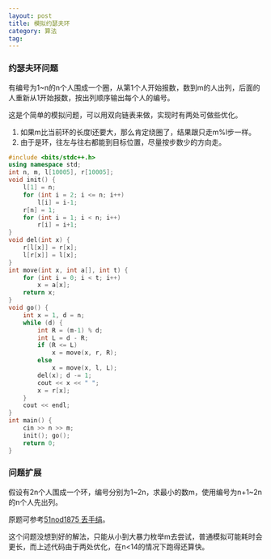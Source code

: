 ```yaml
---
layout: post
title: 模拟约瑟夫环
category: 算法
tag:
---
```


### 约瑟夫环问题

有编号为1~n的n个人围成一个圈，从第1个人开始报数，数到m的人出列，后面的人重新从1开始报数，按出列顺序输出每个人的编号。

这是个简单的模拟问题，可以用双向链表来做，实现时有两处可做些优化。

1. 如果m比当前环的长度l还要大，那么肯定绕圈了，结果跟只走m%l步一样。
2. 由于是环，往左与往右都能到目标位置，尽量按步数少的方向走。

```cpp
#include <bits/stdc++.h>
using namespace std;
int n, m, l[10005], r[10005];
void init() {
    l[1] = n;
    for (int i = 2; i <= n; i++)
        l[i] = i-1;
    r[n] = 1;
    for (int i = 1; i < n; i++)
        r[i] = i+1;
}
void del(int x) {
    r[l[x]] = r[x];
    l[r[x]] = l[x];
}
int move(int x, int a[], int t) {
    for (int i = 0; i < t; i++)
        x = a[x];
    return x;
}
void go() {
    int x = 1, d = n;
    while (d) {
        int R = (m-1) % d;
        int L = d - R;
        if (R <= L)
            x = move(x, r, R);
        else
            x = move(x, l, L);
        del(x); d -= 1;
        cout << x << " ";
        x = r[x];
    }
    cout << endl;
}
int main() {
    cin >> n >> m;
    init(); go();
    return 0;
}
```

### 问题扩展

假设有2n个人围成一个环，编号分别为1~2n，求最小的数m，使用编号为n+1~2n的n个人先出列。

原题可参考[51nod1875 丢手绢](http://www.51nod.com/onlineJudge/questionCode.html#!problemId=1875)。

这个问题没想到好的解法，只能从小到大暴力枚举m去尝试，普通模拟可能耗时会更长，而上述代码由于两处优化，在n<14的情况下跑得还算快。

